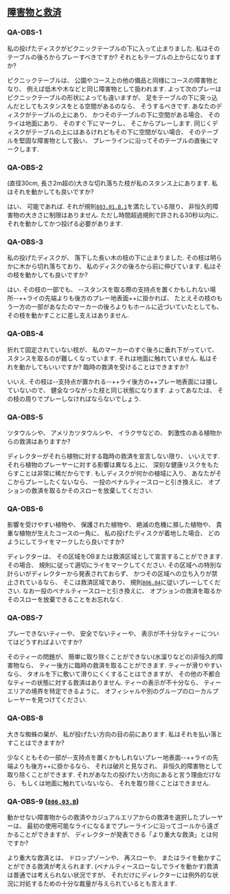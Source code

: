## [障害物と救済](803)

### QA-OBS-1
私の投げたディスクがピクニックテーブルの下に入って止まりました.
私はそのテーブルの後ろからプレーすべきですか?
それともテーブルの上からになりますか?

ピクニックテーブルは、
公園やコース上の他の備品と同様にコースの障害物となり、
例えば低木や木などと同じ障害物として扱われます.
よって次のプレーはピクニックテーブルの形状によっても違いますが、
足をテーブルの下に突っ込んだとしてもスタンスをとる空間があるのなら、
そうするべきです.
あなたのディスクがテーブルの上にあり、
かつそのテーブルの下に空間がある場合、
そのライは地面にあり、
そのすぐ下にマークし、
そこからプレーします.
同じくディスクがテーブルの上にはあるけれどもその下に空間がない場合、
そのテーブルを堅固な障害物として扱い、
プレーラインに沿ってそのテーブルの直後にマークします.

### QA-OBS-2
(直径30cm, 長さ2m超の)大きな切れ落ちた枝が私のスタンス上にあります.
私はそれを動かしても良いですか?

はい、
可能であれば.
それが規則[`803.01.B.1`](80301)を満たしている限り、
非恒久的障害物の大きさに制限はありません.
ただし時間超過規則で許される30秒以内に、
それを動かしてかつ投げる必要があります.

### QA-OBS-3
私の投げたディスクが、
落下した長い木の枝の下に止まりました.
その枝は明らかに木から切れ落ちており、
私のディスクの後ろから前に伸びています.
私はその枝を動かしても良いですか?

はい.
その枝の一部でも、
--スタンスを取る際の支持点を置くかもしれない場所--++ライの先端よりも後方のプレー地表面++に掛かれば、
たとえその枝のもう一方の一部があなたのマーカーの後ろよりもホールに近づいていたとしても、
その枝を動かすことに差し支えはありません.

### QA-OBS-4
折れて固定されていない枝が、
私のマーカーのすぐ後ろに垂れ下がっていて、
スタンスを取るのが難しくなっています.
それは地面に触れていません.
私はそれを動かしてもいいですか?
臨時の救済を受けることはできますか?

いいえ.
その枝は--支持点が置かれる--++ライ後方の++プレー地表面には接していないので、
健全なつながった枝と同じ状態になります.
よってあなたは、
その枝の周りでプレーしなければならないでしょう.

### QA-OBS-5
ツタウルシや、
アメリカツタウルシや、
イラクサなどの、
刺激性のある植物からの救済はありますか?

ディレクターがそれら植物に対する臨時の救済を宣言しない限り、
いいえです.
それら植物のプレーヤーに対する影響は異なる上に、
深刻な健康リスクをもたらすことは非常に稀だからです.
もしディスクが何かの植域に入り、
あなたがそこからプレーしたくないなら、
一投のペナルティースローと引き換えに、
オプションの救済を取るかそのスローを放棄してください.

### QA-OBS-6
影響を受けやすい植物や、
保護された植物や、
絶滅の危機に瀕した植物や、
貴重な植物が生えたコースの一角に、
私の投げたディスクが着地した場合、
どのようにしてライをマークしたら良いですか?

ディレクターは、
その区域をOBまたは救済区域として宣言することができます.
その場合、
規則に従って適切にライをマークしてください.
その区域への特別な計らいがディレクターから発表されておらず、
かつその区域への立ち入りが禁止されているなら、
そこは救済区域であり、
規則[`806.04`](80604)に従いプレーしてください.
なお一投のペナルティースローと引き換えに、
オプションの救済を取るかそのスローを放棄できることをお忘れなく.

### QA-OBS-7
プレーできないティーや、
安全でないティーや、
表示が不十分なティーについてはどうすればよいですか?

そのティーの問題が、
簡単に取り除くことができない(水溜りなどの)非恒久的障害物なら、
ティー後方に臨時の救済を取ることができます.
ティーが滑りやすいなら、
タオルを下に敷いて滑りにくくすることはできますが、
その他の不都合なティーの状態に対する救済はありません.
ティーの表示が不十分なら、
ティーエリアの境界を特定できるように、
オフィシャルや別のグループのローカルプレーヤーを見つけてください.

### QA-OBS-8
大きな蜘蛛の巣が、
私が投げたい方向の目の前にあります.
私はそれを払い落とすことはできますか?

少なくともその一部が--支持点を置くかもしれないプレー地表面--++ライの先端よりも後方++に掛かるなら、
それは破片と見なされ、
非恒久的障害物として取り除くことができます.
それがあなたの投げたい方向にあると言う理由だけなら、
もしくは地面に触れていないなら、
それを取り除くことはできません.

### QA-OBS-9 ([`806.03.B`](80603))
動かせない障害物からの救済やカジュアルエリアからの救済を選択したプレーヤーは、
最初の使用可能なライになるまでプレーラインに沿ってゴールから遠ざかることができますが、
ディレクターが発表できる「より重大な救済」とは何ですか?

より重大な救済とは、
ドロップゾーンや、
再スローや、
またはライを動かすことができる救済が考えられます.
(ペナルティースローなしでライを動かす)救済は普通では考えられない状況ですが、
それだけにディレクターには例外的な状況に対処するための十分な裁量が与えられているとも言えます.

